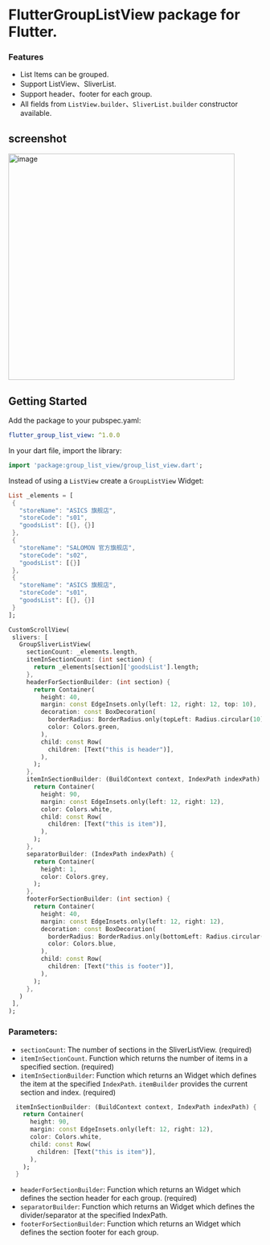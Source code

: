 # FlutterGroupListView package for Flutter.

### Features
* List Items can be grouped.
* Support ListView、SliverList.
* Support header、footer for each group.
* All fields from `ListView.builder`、`SliverList.builder` constructor available.

## screenshot
<img src="assets/slier_list_view.png" title="" alt="image" width="450">

## Getting Started

Add the package to your pubspec.yaml:

 ```yaml
 flutter_group_list_view: ^1.0.0
 ```

In your dart file, import the library:

 ```Dart
import 'package:group_list_view/group_list_view.dart';
 ``` 

Instead of using a `ListView` create a `GroupListView` Widget:

 ```Dart
List _elements = [
  {
    "storeName": "ASICS 旗舰店",
    "storeCode": "s01",
    "goodsList": [{}, {}]
  },
  {
    "storeName": "SALOMON 官方旗舰店",
    "storeCode": "s02",
    "goodsList": [{}]
  },
  {
    "storeName": "ASICS 旗舰店",
    "storeCode": "s01",
    "goodsList": [{}, {}]
  }
];

 CustomScrollView(
  slivers: [
    GroupSliverListView(
      sectionCount: _elements.length,
      itemInSectionCount: (int section) {
        return _elements[section]['goodsList'].length;
      },
      headerForSectionBuilder: (int section) {
        return Container(
          height: 40,
          margin: const EdgeInsets.only(left: 12, right: 12, top: 10),
          decoration: const BoxDecoration(
            borderRadius: BorderRadius.only(topLeft: Radius.circular(10), topRight: Radius.circular(10)),
            color: Colors.green,
          ),
          child: const Row(
            children: [Text("this is header")],
          ),
        );
      },
      itemInSectionBuilder: (BuildContext context, IndexPath indexPath) {
        return Container(
          height: 90,
          margin: const EdgeInsets.only(left: 12, right: 12),
          color: Colors.white,
          child: const Row(
            children: [Text("this is item")],
          ),
        );
      },
      separatorBuilder: (IndexPath indexPath) {
        return Container(
          height: 1,
          color: Colors.grey,
        );
      },
      footerForSectionBuilder: (int section) {
        return Container(
          height: 40,
          margin: const EdgeInsets.only(left: 12, right: 12),
          decoration: const BoxDecoration(
            borderRadius: BorderRadius.only(bottomLeft: Radius.circular(10), bottomRight: Radius.circular(10)),
            color: Colors.blue,
          ),
          child: const Row(
            children: [Text("this is footer")],
          ),
        );
      },
    )
  ],
);
```

### Parameters:
* `sectionCount`: The number of sections in the SliverListView. (required)
* `itemInSectionCount`. Function which returns the number of items in a specified section. (required)
* `itemInSectionBuilder`: Function which returns an Widget which defines the item at the specified `IndexPath`. `itemBuilder` provides the current section and index. (required)
```Dart
  itemInSectionBuilder: (BuildContext context, IndexPath indexPath) {
    return Container(
      height: 90,
      margin: const EdgeInsets.only(left: 12, right: 12),
      color: Colors.white,
      child: const Row(
        children: [Text("this is item")],
      ),
    );
  }
```  
* `headerForSectionBuilder`: Function which returns an Widget which defines the section header for each group. (required)
* `separatorBuilder`: Function which returns an Widget which defines the divider/separator at the specified IndexPath.
* `footerForSectionBuilder`: Function which returns an Widget which defines the section footer for each group.